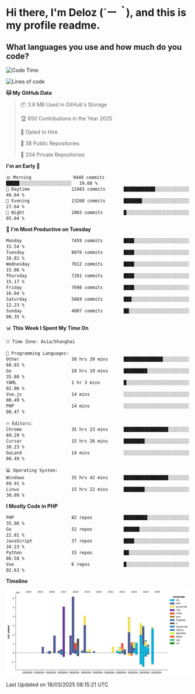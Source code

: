 # **Hi there, I'm Deloz (*´ー｀*), and this is my profile readme.**

## **What languages you use and how much do you code?**

<!--START_SECTION:waka-->
![Code Time](http://img.shields.io/badge/Code%20Time-5%2C927%20hrs%2028%20mins-blue)

![Lines of code](https://img.shields.io/badge/From%20Hello%20World%20I%27ve%20Written-46.0%20million%20lines%20of%20code-blue)

**🐱 My GitHub Data** 

> 📦 3.8 MB Used in GitHub's Storage 
 > 
> 🏆 650 Contributions in the Year 2025
 > 
> 💼 Opted to Hire
 > 
> 📜 38 Public Repositories 
 > 
> 🔑 204 Private Repositories 
 > 
**I'm an Early 🐤** 

```text
🌞 Morning                9448 commits        █████░░░░░░░░░░░░░░░░░░░░   19.68 % 
🌆 Daytime                22483 commits       ████████████░░░░░░░░░░░░░   46.84 % 
🌃 Evening                13268 commits       ███████░░░░░░░░░░░░░░░░░░   27.64 % 
🌙 Night                  2803 commits        █░░░░░░░░░░░░░░░░░░░░░░░░   05.84 % 
```
📅 **I'm Most Productive on Tuesday** 

```text
Monday                   7459 commits        ████░░░░░░░░░░░░░░░░░░░░░   15.54 % 
Tuesday                  8076 commits        ████░░░░░░░░░░░░░░░░░░░░░   16.82 % 
Wednesday                7612 commits        ████░░░░░░░░░░░░░░░░░░░░░   15.86 % 
Thursday                 7281 commits        ████░░░░░░░░░░░░░░░░░░░░░   15.17 % 
Friday                   7698 commits        ████░░░░░░░░░░░░░░░░░░░░░   16.04 % 
Saturday                 5869 commits        ███░░░░░░░░░░░░░░░░░░░░░░   12.23 % 
Sunday                   4007 commits        ██░░░░░░░░░░░░░░░░░░░░░░░   08.35 % 
```


📊 **This Week I Spent My Time On** 

```text
🕑︎ Time Zone: Asia/Shanghai

💬 Programming Languages: 
Other                    30 hrs 39 mins      ███████████████░░░░░░░░░░   60.03 % 
Go                       18 hrs 19 mins      █████████░░░░░░░░░░░░░░░░   35.88 % 
YAML                     1 hr 3 mins         █░░░░░░░░░░░░░░░░░░░░░░░░   02.06 % 
Vue.js                   14 mins             ░░░░░░░░░░░░░░░░░░░░░░░░░   00.49 % 
PHP                      14 mins             ░░░░░░░░░░░░░░░░░░░░░░░░░   00.47 % 

🔥 Editors: 
Chrome                   35 hrs 23 mins      █████████████████░░░░░░░░   69.29 % 
Cursor                   15 hrs 26 mins      ████████░░░░░░░░░░░░░░░░░   30.23 % 
GoLand                   14 mins             ░░░░░░░░░░░░░░░░░░░░░░░░░   00.49 % 

💻 Operating System: 
Windows                  35 hrs 42 mins      █████████████████░░░░░░░░   69.91 % 
Linux                    15 hrs 22 mins      ████████░░░░░░░░░░░░░░░░░   30.09 % 
```

**I Mostly Code in PHP** 

```text
PHP                      82 repos            █████████░░░░░░░░░░░░░░░░   35.96 % 
Go                       52 repos            ██████░░░░░░░░░░░░░░░░░░░   22.81 % 
JavaScript               37 repos            ████░░░░░░░░░░░░░░░░░░░░░   16.23 % 
Python                   15 repos            ██░░░░░░░░░░░░░░░░░░░░░░░   06.58 % 
Vue                      6 repos             █░░░░░░░░░░░░░░░░░░░░░░░░   02.63 % 
```



**Timeline**

![Lines of Code chart](https://raw.githubusercontent.com/deloz/deloz/main/assets/bar_graph.png)


 Last Updated on 18/03/2025 08:15:21 UTC
<!--END_SECTION:waka-->
